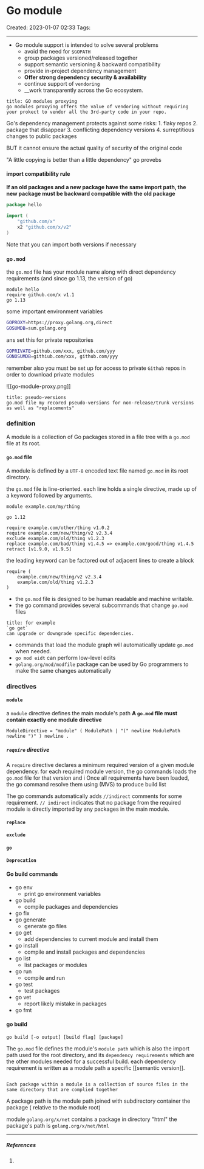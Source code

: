 # Go module
Created: 2023-01-07 02:33
Tags: 
____

* Go module support is intended to solve several problems
	* avoid the need for `$GOPATH`
	* group packages versioned/released together
	* support semantic versioning & backward compatibility
	* provide in-project dependency management
	* __Offer strong dependency security & availability__
	* continue support of `vendoring`
	* __work transparently across the Go ecosystem.

```ad-tip
title: GO modules proxying
go modules proxying offers the value of vendoring without requiring your prokect to vendor all the 3rd-party code in your repo.
```

Go's dependency management protects against some risks:
	1. flaky repos
	2. package that disappear
	3. conflicting dependency versions
	4. surreptitious changes to public packages

BUT it cannot ensure the actual quality of security of the original code

"A little copying is better than a little dependency" go provebs

#### import compatibility rule

__If an old packages and a new package have the same import path, the new package must be backward compatible with the old package__

```go
package hello

import (
	"github.com/x"
	x2 "github.com/x/v2"
)
```

Note that you can import both versions if necessary


### `go.mod`

the `go.mod` file has your module name along with direct dependency requirements (and since go 1.13, the version of go)


```
module hello
require github.com/x v1.1
go 1.13
```

some important environment variables

```bash
GOPROXY=https://proxy.golang.org,direct
GOSUMDB=sum.golang.org
```

ans set this for private  repositories

```bash
GOPRIVATE=github.com/xxx, github.com/yyy
GONOSUMDB=githiub.com/xxx, github.com/yyy
```

remember also you must be set up for access to private `Github` repos in order to download private modules

![[go-module-proxy.png]]



```ad-warning
title: pseudo-versions
go.mod file my recored pseudo-versions for non-release/trunk versions as well as "replacements"
```


 

### definition

A module is a collection of Go packages stored in a file tree with a `go.mod` file at its root.

#### `go.mod` file

A module is defined by a `UTF-8` encoded text file named `go.mod` in its root directory.

the `go.mod` file is line-oriented. each line holds a single directive, made up of a keyword followed by arguments.

```
module example.com/my/thing

go 1.12

require example.com/other/thing v1.0.2
require example.com/new/thing/v2 v2.3.4
exclude example.com/old/thing v1.2.3
replace example.com/bad/thing v1.4.5 => example.com/good/thing v1.4.5
retract [v1.9.0, v1.9.5]

```


the leading keyword can be factored out of adjacent lines to create a block

```
require (
    example.com/new/thing/v2 v2.3.4
    example.com/old/thing v1.2.3
)
```


* the `go.mod` file is designed to be human readable and machine writable.
* the go command provides several subcommands that change `go.mod` files

```ad-example
title: for example 
`go get` 
can upgrade or downgrade specific dependencies.
```

* commands that load the module graph will automatically update `go.mod` when needed.
* `go mod eidt` can perform low-level edits
* `golang.org/mod/modfile` package can be used by Go programmers to make the same changes automatically


### directives

#### `module` 
a `module` directive defines the main module's path
__A `go.mod` file must contain exactly one module directive__

```
ModuleDirective = "module" ( ModulePath | "(" newline ModulePath newline ")" ) newline .

```


##### `require` directive

A `require` directive declares a minimum required version of a given module dependency.
for each required module version, the go commands loads the `go.mod` file for that version and i
Once all requirements have been loaded, the go command resolve them using (MVS) to produce build list

The  go commands automatically adds `//indirect` comments for some requirement.
`// indirect` indicates that no package from the required module is directly imported by any packages in the main module.

#### `replace`
#### `exclude`
#### `go`
#### `Deprecation`


#### Go build commands

* go env
	* print go environment variables
* go build
	* compile packages and dependencies
* go fix
* go generate
	* generate go files 
* go get
	* add dependencies to current module and install them
* go install
	* compile and install packages and dependencies
* go list
	* list packages or modules
* go run 
	* compile and run
* go test
	* test packages
* go vet
	* report likely mistake in packages
* go fmt 


#### go build

```
go build [-o output] [build flag] [package]
```

The `go.mod` file defines the module's `module path` which is also the import path used for the root directory, and its `dependency requirements` which are the other modules needed for a successful build.
each dependency requirement is written as a module path a specific [[semantic version]].


```ad-note

Each package within a module is a collection of source files in the same directory that are complied together
```

A package path is the module path joined with subdirectory container the package ( relative to the module root)

module `golang.org/x/net` contains a package in directory "html"
the package's path is `golang.org/x/net/html`



_____
##### References
1.

